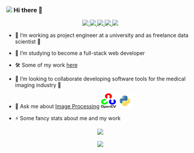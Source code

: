 <!--
**jlulloaa/jlulloaa** is a ✨ _special_ ✨ repository because its `README.md` (this file) appears on your GitHub profile.

<img src="https://github.com/github/explore/blob/main/topics/mongodb/mongodb.png" height=32px> <img src="https://github.com/github/explore/blob/main/topics/express/express.png" height=48px> <img src="https://github.com/github/explore/blob/main/topics/react/react.png" height=32px> <img src="https://github.com/github/explore/blob/main/topics/nodejs/nodejs.png" height=32px>

Here are some ideas to get you started: -->

### <img src="https://user-images.githubusercontent.com/84105116/170806688-2126e7d7-53b4-455f-bb70-d43e7256bf8b.png" height=64px> Hi there 👋

<p align=center> 
  <a href="https://www.linkedin.com/in/joseulloa/" target="_blank"> <img src="https://img.shields.io/badge/LinkedIn-0077B5?style=for-the-badge&logo=linkedin&logoColor=white"> </a>
<a href="https://twitter.com/joselu2013"	target="_blank"> <img src="https://img.shields.io/badge/Twitter-1DA1F2?style=for-the-badge&logo=twitter&logoColor=white"> </a>
<a href="https://github.com/jlulloaa"	target="_blank"> <img src="https://img.shields.io/badge/GitHub-100000?style=for-the-badge&logo=github&logoColor=white"> </a>
<a href="https://gitlab.com/jose.ulloa" 	target="_blank"> <img src="https://img.shields.io/badge/GitLab-330F63?style=for-the-badge&logo=gitlab&logoColor=white"> </a>
<a href="https://www.instagram.com/jlua1975"	target="_blank"> <img src="https://img.shields.io/badge/Instagram-E4405F?style=for-the-badge&logo=instagram&logoColor=white"> </a>
</p>

- 🏫 I’m working as project engineer at a university and as freelance data scientist 🧠
- 🧭 I’m studying to become a full-stack web developer 
- 🛠️ Some of my work [here](https://jlulloaa.github.io) 

- 🤝 I’m looking to collaborate developing software tools for the medical imaging industry 🩻

- 💬 Ask me about [Image Processing](https://en.wikipedia.org/wiki/Digital_image_processing)  <a href="https://opencv.org/"> <img height="40" src="https://github.com/github/explore/blob/main/topics/opencv/opencv.png"></a>  <a href="https://www.python.org/"> <img height="40" src="https://github.com/github/explore/blob/main/topics/python/python.png"></a>

- ⚡ Some fancy stats about me and my work

<p align=center> <img src="https://github-readme-stats.vercel.app/api?username=jlulloaa&theme=highcontrast&show_icons=true&count_private=true"></p>
<p align=center> <img src="https://github-readme-stats.vercel.app/api/top-langs/?username=jlulloaa"></p>
